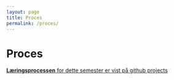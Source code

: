 ```yaml
---
layout: page
title: Proces
permalink: /proces/
---
```

# Proces


<b><a href="#f_goal">Læringsprocessen</b> for dette semester er vist på <a href="https://github.com/users/KasperKloster/projects/1/views/2" target="_blank">github projects</a>
<br>